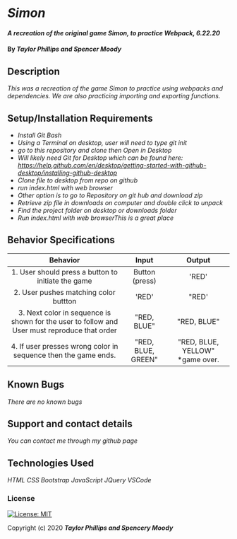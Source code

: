 # _Simon_

#### _A recreation of the original game Simon, to practice Webpack, 6.22.20_

#### By _**Taylor Phillips and Spencer Moody**_

## Description

_This was a recreation of the game Simon to practice using webpacks and dependencies.  We are also practicing importing and exporting functions._

## Setup/Installation Requirements

* _Install Git Bash_
* _Using a Terminal on desktop, user will need to type git init_
* _go to this repository and clone then Open in Desktop_
* _Will likely need Git for Desktop which can be found here: https://help.github.com/en/desktop/getting-started-with-github-desktop/installing-github-desktop_
* _Clone file to desktop from repo on github_
* _run index.html with web browser_
* _Other option is to go to Repository on git hub and download zip_
* _Retrieve zip file in downloads on computer and double click to unpack_
* _Find the project folder on desktop or downloads folder_
* _Run index.html with web browserThis is a great place_

## Behavior Specifications

| Behavior  | Input | Output  |
| :-------: | :---: | :-----: |
| 1. User should press a button to initiate the game       | Button (press)      |  'RED'       |
| 2. User pushes matching color buttton       |  'RED'     |  "RED'       |
| 3. Next color in sequence is shown for the user to follow and User must reproduce that order      |   "RED, BLUE"    |  "RED, BLUE"       |
| 4. If user presses wrong color in sequence then the game ends.       | "RED, BLUE, GREEN"      |  "RED, BLUE, YELLOW"  *game over.       |

## Known Bugs

_There are no known bugs_

## Support and contact details

_You can contact me through my github page_

## Technologies Used

_HTML_
_CSS_
_Bootstrap_
_JavaScript_
_JQuery_
_VSCode_

### License

[![License: MIT](https://img.shields.io/badge/License-MIT-yellow.svg)](https://opensource.org/licenses/MIT)

Copyright (c) 2020 **_Taylor Phillips and Spencery Moody_**
